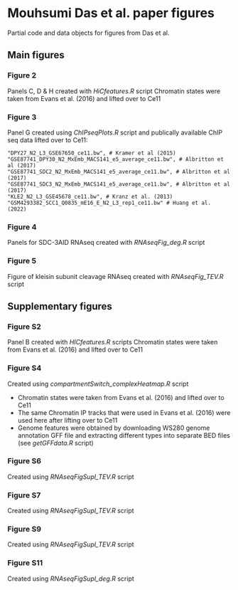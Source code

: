 # Mouhsumi Das et al. paper figures

Partial code and data objects for figures from Das et al. 

## Main figures

### Figure 2
Panels C, D & H created with _HiCfeatures.R_ script
Chromatin states were taken from Evans et al. (2016) and lifted over to Ce11

### Figure 3
Panel G created using _ChIPseqPlots.R_ script and publically available ChIP seq data lifted over to Ce11:

```
"DPY27_N2_L3_GSE67650_ce11.bw", # Kramer et al (2015)
"GSE87741_DPY30_N2_MxEmb_MACS141_e5_average_ce11.bw", # Albritton et al (2017)
"GSE87741_SDC2_N2_MxEmb_MACS141_e5_average_ce11.bw", # Albritton et al (2017)
"GSE87741_SDC3_N2_MxEmb_MACS141_e5_average_ce11.bw", # Albritton et al (2017)
"KLE2_N2_L3_GSE45678_ce11.bw", # Kranz et al. (2013)
"GSM4293382_SCC1_Q0835_mE16_E_N2_L3_rep1_ce11.bw" # Huang et al. (2022)
```

### Figure 4 
Panels for SDC-3AID RNAseq created with _RNAseqFig_deg.R_ script

### Figure 5
Figure of kleisin subunit cleavage RNAseq created with _RNAseqFig_TEV.R_ script

## Supplementary figures

### Figure S2
Panel B created with _HICfeatures.R_ scripts
Chromatin states were taken from Evans et al. (2016) and lifted over to Ce11

### Figure S4
Created using _compartmentSwitch_complexHeatmap.R_ script
- Chromatin states were taken from Evans et al. (2016) and lifted over to Ce11
- The same Chromatin IP tracks that were used in Evans et al. (2016) were used here after lifting over to Ce11
- Genome features were obtained by downloading WS280 genome annotation GFF file and extracting different types into separate BED files (see _getGFFdata.R_ script)

### Figure S6
Created using _RNAseqFigSupl_TEV.R_ script

### Figure S7
Created using _RNAseqFigSupl_TEV.R_ script

### Figure S9
Created using _RNAseqFigSupl_TEV.R_ script

### Figure S11
Created using _RNAseqFigSupl_deg.R_ script
